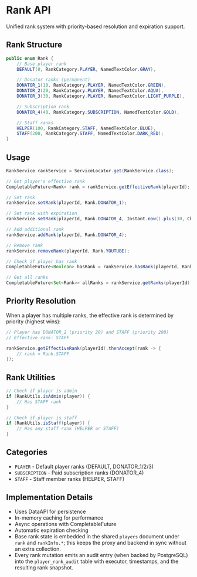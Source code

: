 # Rank API

Unified rank system with priority-based resolution and expiration support.

## Rank Structure

```java
public enum Rank {
    // Base player rank
    DEFAULT(0, RankCategory.PLAYER, NamedTextColor.GRAY),

    // Donator ranks (permanent)
    DONATOR_1(10, RankCategory.PLAYER, NamedTextColor.GREEN),
    DONATOR_2(20, RankCategory.PLAYER, NamedTextColor.AQUA),
    DONATOR_3(30, RankCategory.PLAYER, NamedTextColor.LIGHT_PURPLE),

    // Subscription rank
    DONATOR_4(40, RankCategory.SUBSCRIPTION, NamedTextColor.GOLD),

    // Staff ranks
    HELPER(100, RankCategory.STAFF, NamedTextColor.BLUE),
    STAFF(200, RankCategory.STAFF, NamedTextColor.DARK_RED);
}
```

## Usage

```java
RankService rankService = ServiceLocator.get(RankService.class);

// Get player's effective rank
CompletableFuture<Rank> rank = rankService.getEffectiveRank(playerId);

// Set rank
rankService.setRank(playerId, Rank.DONATOR_1);

// Set rank with expiration
rankService.setRank(playerId, Rank.DONATOR_4, Instant.now().plus(30, ChronoUnit.DAYS));

// Add additional rank
rankService.addRank(playerId, Rank.DONATOR_4);

// Remove rank
rankService.removeRank(playerId, Rank.YOUTUBE);

// Check if player has rank
CompletableFuture<Boolean> hasRank = rankService.hasRank(playerId, Rank.DONATOR_2);

// Get all ranks
CompletableFuture<Set<Rank>> allRanks = rankService.getRanks(playerId);
```

## Priority Resolution

When a player has multiple ranks, the effective rank is determined by priority (highest wins):

```java
// Player has DONATOR_2 (priority 20) and STAFF (priority 200)
// Effective rank: STAFF

rankService.getEffectiveRank(playerId).thenAccept(rank -> {
    // rank = Rank.STAFF
});
```

## Rank Utilities

```java
// Check if player is admin
if (RankUtils.isAdmin(player)) {
    // Has STAFF rank
}

// Check if player is staff
if (RankUtils.isStaff(player)) {
    // Has any staff rank (HELPER or STAFF)
}
```

## Categories

- `PLAYER` - Default player ranks (DEFAULT, DONATOR_1/2/3)
- `SUBSCRIPTION` - Paid subscription ranks (DONATOR_4)
- `STAFF` - Staff member ranks (HELPER, STAFF)

## Implementation Details

- Uses DataAPI for persistence
- In-memory caching for performance
- Async operations with CompletableFuture
- Automatic expiration checking
- Base rank state is embedded in the shared `players` document under `rank` and
  `rankInfo.*`; this keeps the proxy and backend in sync without an extra
  collection.
- Every rank mutation emits an audit entry (when backed by PostgreSQL) into the
  `player_rank_audit` table with executor, timestamps, and the resulting rank
  snapshot.
